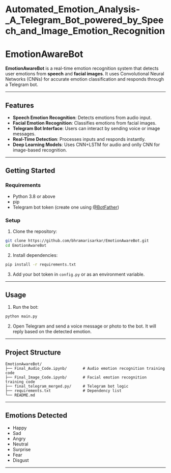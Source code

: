 # Automated_Emotion_Analysis-_A_Telegram_Bot_powered_by_Speech_and_Image_Emotion_Recognition

# EmotionAwareBot

**EmotionAwareBot** is a real-time emotion recognition system that detects user emotions from **speech** and **facial images**. It uses Convolutional Neural Networks (CNNs) for accurate emotion classification and responds through a Telegram bot.

---

## Features

* **Speech Emotion Recognition**: Detects emotions from audio input.
* **Facial Emotion Recognition**: Classifies emotions from facial images.
* **Telegram Bot Interface**: Users can interact by sending voice or image messages.
* **Real-Time Detection**: Processes inputs and responds instantly.
* **Deep Learning Models**: Uses CNN+LSTM for audio and onlly CNN for image-based recognition.

---

## Getting Started

### Requirements

* Python 3.8 or above
* pip
* Telegram bot token (create one using [@BotFather](https://t.me/BotFather))

### Setup

1. Clone the repository:

```bash
git clone https://github.com/bhramarisarkar/EmotionAwareBot.git
cd EmotionAwareBot
```

2. Install dependencies:

```bash
pip install -r requirements.txt
```

3. Add your bot token in `config.py` or as an environment variable.

---

## Usage

1. Run the bot:

```bash
python main.py
```

2. Open Telegram and send a voice message or photo to the bot.
   It will reply based on the detected emotion.

---

## Project Structure

```
EmotionAwareBot/
├── Final_Audio_Code.ipynb/       # Audio emotion recognition training code
├── Final_Image_Code.ipynb/       # Facial emotion recognition training code
├── final_telegram_merged.py/     # Telegram bot logic
├── requirements.txt              # Dependency list
└── README.md
```

---

## Emotions Detected

* Happy
* Sad
* Angry
* Neutral
* Surprise
* Fear
* Disgust

---
